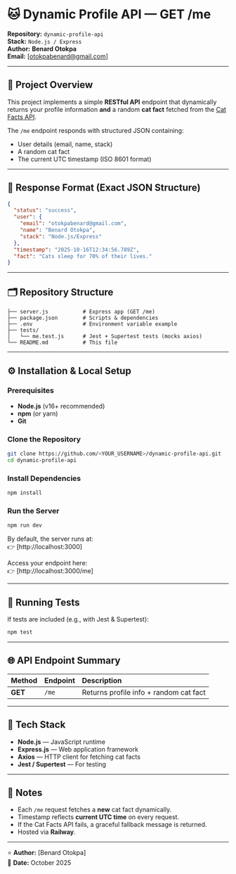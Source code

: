 # 🐱 Dynamic Profile API — GET /me

**Repository:** `dynamic-profile-api`  
**Stack:** `Node.js / Express`  
**Author:** **Benard Otokpa**  
**Email:** [otokpabenard@gmail.com]

---

## 📘 Project Overview

This project implements a simple **RESTful API** endpoint that dynamically returns your profile information **and** a random **cat fact** fetched from the [Cat Facts API](https://catfact.ninja/fact).

The `/me` endpoint responds with structured JSON containing:
- User details (email, name, stack)
- A random cat fact
- The current UTC timestamp (ISO 8601 format)

---

## 🧩 Response Format (Exact JSON Structure)

```json
{
  "status": "success",
  "user": {
    "email": "otokpabenard@gmail.com",
    "name": "Benard Otokpa",
    "stack": "Node.js/Express"
  }, 
  "timestamp": "2025-10-16T12:34:56.789Z",
  "fact": "Cats sleep for 70% of their lives."
}
```

---

## 🗂️ Repository Structure

```
├── server.js           # Express app (GET /me)
├── package.json        # Scripts & dependencies
├── .env                # Environment variable example
├── tests/
│   └── me.test.js      # Jest + Supertest tests (mocks axios)
└── README.md           # This file
```

---

## ⚙️ Installation & Local Setup

### Prerequisites
- **Node.js** (v16+ recommended)  
- **npm** (or yarn)  
- **Git**

### Clone the Repository
```bash
git clone https://github.com/<YOUR_USERNAME>/dynamic-profile-api.git
cd dynamic-profile-api
```

### Install Dependencies
```bash
npm install
```

### Run the Server
```bash
npm run dev
```
By default, the server runs at:  
👉 [http://localhost:3000]

Access your endpoint here:  
👉 [http://localhost:3000/me]

---

## 🧪 Running Tests

If tests are included (e.g., with Jest & Supertest):
```bash
npm test
```

---

## 🌐 API Endpoint Summary

| Method | Endpoint | Description |
|:--------|:----------|:-------------|
| **GET** | `/me` | Returns profile info + random cat fact |

---

## 🧱 Tech Stack

- **Node.js** — JavaScript runtime  
- **Express.js** — Web application framework  
- **Axios** — HTTP client for fetching cat facts  
- **Jest / Supertest**  — For testing

---

## 📝 Notes

- Each `/me` request fetches a **new** cat fact dynamically.  
- Timestamp reflects **current UTC time** on every request.  
- If the Cat Facts API fails, a graceful fallback message is returned.  
- Hosted via **Railway**.

---

⭐ **Author:** [Benard Otokpa]  
📅 **Date:** October 2025  
